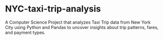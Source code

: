 # NYC-taxi-trip-analysis
A Computer Science Project that analyzes Taxi Trip data from New York City using Python and Pandas to uncover insights about trip patterns, fares, and payment types.
